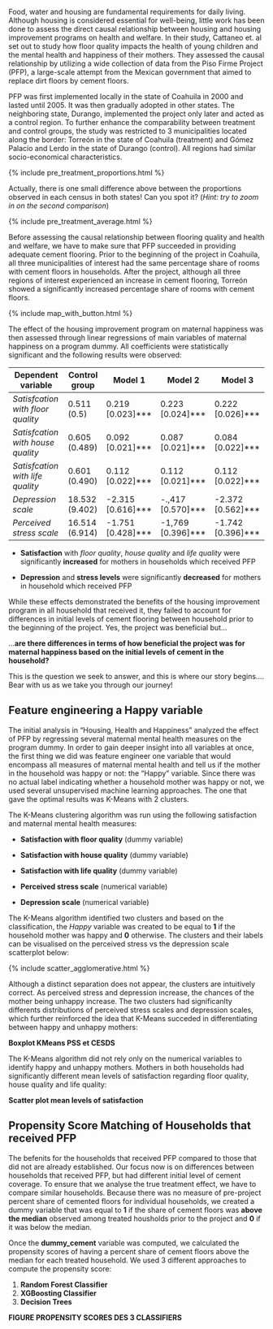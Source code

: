 Food, water and housing are fundamental requirements for daily living. Although housing is considered essential for well-being, little work has been done to assess the direct causal relationship between housing and housing improvement programs on health and welfare. In their study, Cattaneo et. al set out to study how floor quality impacts the health of young children and the mental health and happiness of their mothers. They assessed the causal relationship by utilizing a wide collection of data from the Piso Firme Project (PFP), a large-scale attempt from the Mexican government that aimed to replace dirt floors by cement floors.

PFP was first implemented locally in the state of Coahuila in 2000 and lasted until 2005. It was then gradually adopted in other states. The neighboring state, Durango, implemented the project only later and acted as a control region. To further enhance the comparability between treatment and control groups, the study was restricted to 3 municipalities located along the border: Torreón in the state of Coahuila (treatment) and Gómez Palacio and Lerdo in the state of Durango (control). All regions had similar socio-economical characteristics.

{% include pre_treatment_proportions.html %}

Actually, there is one small difference above between the proportions observed in each census in both states! Can you spot it? (*Hint: try to zoom in on the second comparison*)

{% include pre_treatment_average.html %}

Before assessing the causal relationship between flooring quality and health and welfare, we have to make sure that PFP succeeded in providing adequate cement flooring. Prior to the beginning of the project in Coahuila, all three municipalities of interest had the same percentage share of rooms with cement floors in households. After the project, although all three regions of interest experienced an increase in cement flooring, Torreón showed a significantly increased percentage share of rooms with cement floors. 

{% include map_with_button.html %}



The effect of the housing improvement program on maternal happiness was then assessed through linear regressions of main variables of maternal happiness on a program dummy. All coefficients were statistically significant and the following results were observed:

**Dependent variable** | **Control group** | **Model 1** | **Model 2** | **Model 3**
--- | --- | --- | --- | --- |
*Satisfcation with floor quality* | 0.511 (0.5) | 0.219 [0.023]*** | 0.223 [0.024]*** | 0.222 [0.026]***
*Satisfcation with house quality* | 0.605 (0.489) | 0.092 [0.021]*** | 0.087 [0.021]*** | 0.084 [0.022]*** 
*Satisfcation with life quality* | 0.601 (0.490) | 0.112 [0.022]*** | 0.112 [0.021]*** | 0.112 [0.022]*** 
*Depression scale* | 18.532 (9.402) | -2.315 [0.616]*** | -.,417 [0.570]*** | -2.372 [0.562]***
*Perceived stress scale* | 16.514 (6.914) | -1.751 [0.428]*** | -1,769 [0.396]*** | -1.742 [0.396]***



*	**Satisfaction** with *floor quality*, *house quality* and *life quality* were significantly **increased** for mothers in households which received PFP

*	**Depression** and **stress levels** were significantly **decreased** for mothers in household which received PFP

While these effects demonstrated the benefits of the housing improvement program in all household that received it, they failed to account for differences in initial levels of cement flooring between household prior to the beginning of the project. Yes, the project was beneficial but… 

...**are there differences in terms of how beneficial the project was for maternal happiness based on the initial levels of cement in the household?** 

This is the question we seek to answer, and this is where our story begins…. Bear with us as we take you through our journey!


## Feature engineering a Happy variable

The initial analysis in “Housing, Health and Happiness” analyzed the effect of PFP by regressing several maternal mental health measures on the program dummy. In order to gain deeper insight into all variables at once, the first thing we did was feature engineer one variable that would encompass all measures of maternal mental health and tell us if the mother in the household was happy or not: the “Happy” variable. Since there was no actual label indicating whether a household mother was happy or not, we used several unsupervised machine learning approaches. The one that gave the optimal results was K-Means with 2 clusters. 

The K-Means clustering algorithm was run using the following satisfaction and maternal mental health measures:

* **Satisfaction with floor quality** (dummy variable)

* **Satisfaction with house quality** (dummy variable)

* **Satisfaction with life quality** (dummy variable)

* **Perceived stress scale** (numerical variable)

* **Depression scale** (numerical variable)

The K-Means algorithm identified two clusters and based on the classification, the *Happy* variable was created to be equal to **1** if the household mother was happy and **0** otherwise. The clusters and their labels can be visualised on the perceived stress vs the depression scale scatterplot below:

{% include scatter_agglomerative.html %}

Although a distinct separation does not appear, the clusters are intuitively correct. As perceived stress and depression increase, the chances of the mother being unhappy increase. The two clusters had significanlty differents distributions of perceived stress scales and depression scales, which further reinforced the idea that K-Means succeded in differentiating between happy and unhappy mothers:

**Boxplot KMeans PSS et CESDS**

The K-Means algorithm did not rely only on the numerical variables to identify happy and unhappy mothers. Mothers in both households had significantly different mean levels of satisfaction regarding floor quality, house quality and life quality:

**Scatter plot mean levels of satisfaction**

## Propensity Score Matching of Households that received PFP

The befenits for the households that received PFP compared to those that did not are already established. Our focus now is on differences between households that received PFP, but had different initial level of cement coverage. To ensure that we analyse the true treatment effect, we have to compare similar households. Because there was no measure of pre-project percent share of cemented floors for individual households, we created a dummy variable that was equal to **1** if the share of cement floors was **above the median** observed among treated housholds prior to the project and **0** if it was below the median.

Once the **dummy_cement** variable was computed, we calculated the propensity scores of having a percent share of cement floors above the median for each treated household. We used 3 different approaches to compute the propensity score:

1. **Random Forest Classifier**
2. **XGBoosting Classifier**
3. **Decision Trees**

**FIGURE PROPENSITY SCORES DES 3 CLASSIFIERS**


